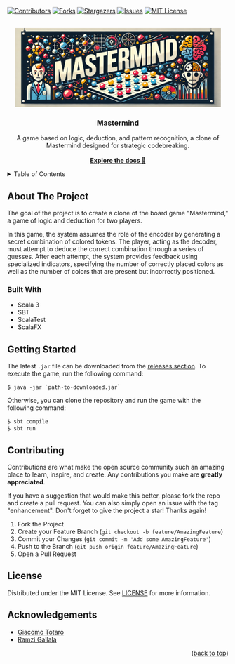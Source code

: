 <!-- Improved compatibility of back to top link: See: https://github.com/othneildrew/Best-README-Template/pull/73 -->

<a name="readme-top"></a>

<!-- PROJECT SHIELDS -->
<!--
*** I'm using markdown "reference style" links for readability.
*** Reference links are enclosed in brackets [ ] instead of parentheses ( ).
*** See the bottom of this document for the declaration of the reference variables
*** for contributors-url, forks-url, etc. This is an optional, concise syntax you may use.
*** https://www.markdownguide.org/basic-syntax/#reference-style-links
-->

[![Contributors][contributors-shield]][contributors-url]
[![Forks][forks-shield]][forks-url]
[![Stargazers][stars-shield]][stars-url]
[![Issues][issues-shield]][issues-url]
[![MIT License][license-shield]][license-url]

<!-- PROJECT LOGO -->
<br />
<div align="center">
  <a href="https://github.com/totti00/PPS-22-mastermind">
    <img src="src/main/resources/img/mastermind-logo.jpg" alt="Logo" width="470" height="180">
  </a>

<h3 align="center">Mastermind</h3>

  <p align="center">
    A game based on logic, deduction, and pattern recognition, a clone of Mastermind designed for strategic codebreaking.
    <br />
    <br />
    <a href="https://totti00.github.io/PPS-22-mastermind/scaladoc/"><strong>Explore the docs 📖</strong></a>
  </p>
</div>

<!-- TABLE OF CONTENTS -->
<details>
  <summary>Table of Contents</summary>
  <ol>
    <li>
      <a href="#about-the-project">About The Project</a>
      <ul>
        <li><a href="#built-with">Built With</a></li>
      </ul>
    </li>
    <li>
      <a href="#getting-started">Getting Started</a>
    </li>
    <li><a href="#contributing">Contributing</a></li>
    <li><a href="#license">License</a></li>
    <li><a href="#acknowledgements">Acknowledgements</a></li>
  </ol>
</details>

<!-- ABOUT THE PROJECT -->

## About The Project
The goal of the project is to create a clone of the board game "Mastermind," a game of logic and deduction for two players.

In this game, the system assumes the role of the encoder by generating a secret combination of colored tokens. The player, 
acting as the decoder, must attempt to deduce the correct combination through a series of guesses. After each attempt, the 
system provides feedback using specialized indicators, specifying the number of correctly placed colors as well as the 
number of colors that are present but incorrectly positioned. 

<!-- BUILT WITH -->

### Built With
- Scala 3
- SBT
- ScalaTest
- ScalaFX

<!-- GETTING STARTED -->

## Getting Started
The latest `.jar` file can be downloaded from the [releases section](https://github.com/Totti00/PPS-22-mastermind/releases).
To execute the game, run the following command:
```shell
$ java -jar `path-to-downloaded.jar`
```
Otherwise, you can clone the repository and run the game with the following command:
```shell
$ sbt compile
$ sbt run
```

<!-- CONTRIBUTING -->

## Contributing

Contributions are what make the open source community such an amazing place to learn, inspire, and create. Any contributions you make are **greatly appreciated**.

If you have a suggestion that would make this better, please fork the repo and create a pull request. You can also simply open an issue with the tag "enhancement".
Don't forget to give the project a star! Thanks again!

1. Fork the Project
2. Create your Feature Branch (`git checkout -b feature/AmazingFeature`)
3. Commit your Changes (`git commit -m 'Add some AmazingFeature'`)
4. Push to the Branch (`git push origin feature/AmazingFeature`)
5. Open a Pull Request

<!-- LICENSE -->

## License

Distributed under the MIT License. See [LICENSE](https://github.com/Totti00/PPS-22-mastermind/blob/main/LICENSE) for more information.

## Acknowledgements

- [Giacomo Totaro](https://www.linkedin.com/in/giacomo-totaro-8152801b3/)
- [Ramzi Gallala](https://github.com/ramzigallala)

<p align="right">(<a href="#readme-top">back to top</a>)</p>

<!-- MARKDOWN LINKS & IMAGES -->
<!-- https://www.markdownguide.org/basic-syntax/#reference-style-links -->

[contributors-shield]: https://img.shields.io/github/contributors/totti00/PPS-22-mastermind.svg?style=for-the-badge
[contributors-url]: https://github.com/totti00/PPS-22-mastermind/graphs/contributors
[forks-shield]: https://img.shields.io/github/forks/totti00/PPS-22-mastermind.svg?style=for-the-badge
[forks-url]: https://github.com/totti00/PPS-22-mastermind/network/members
[stars-shield]: https://img.shields.io/github/stars/totti00/PPS-22-mastermind.svg?style=for-the-badge
[stars-url]: https://github.com/totti00/PPS-22-mastermind/stargazers
[issues-shield]: https://img.shields.io/github/issues/totti00/PPS-22-mastermind.svg?style=for-the-badge
[issues-url]: https://github.com/zucchero-sintattico/totti00/issues
[license-shield]: https://img.shields.io/github/license/totti00/PPS-22-mastermind.svg?style=for-the-badge
[license-url]: https://github.com/totti00/PPS-22-mastermind/blob/master/LICENSE.txt
